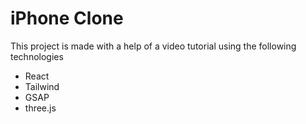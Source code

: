 # iPhone Clone

This project is made with a help of a video tutorial using the following technologies
- React
- Tailwind
- GSAP
- three.js
